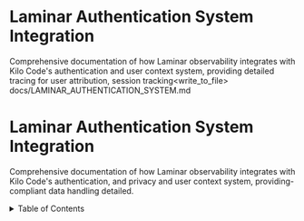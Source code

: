 # Laminar Authentication System Integration

Comprehensive documentation of how Laminar observability integrates with Kilo Code's authentication and user context system, providing detailed tracing for user attribution, session tracking<write_to_file>
<path>docs/LAMINAR_AUTHENTICATION_SYSTEM.md</path>
<content>

# Laminar Authentication System Integration

Comprehensive documentation of how Laminar observability integrates with Kilo Code's authentication, and privacy and user context system, providing-compliant data handling detailed.

<details><summary>Table of Contents</summary>

- [Overview](#overview)
- [Architecture](#architecture)
- [User Context tracing for user attribution, session tracking Integration,](#user-context-integration)
- [Session Tracking](#session-tracking)
- [Privacy Compliance](#privacy-compliance)
- [ and privacy-compliantAuthentication Flow data handling.

<details><summary> Tracing](#authentication-flow-tracing)
-Table of Contents</ [summary>

- [Overview](#overview)
- [Architecture](#architecture)
  Integration Points- [User Context](#integration-points)
- [ Integration](#user-contextError Handling](#error-handling)
- [-integration)
- [SessionCode Reference Matrix](#code-reference-matrix)
  Tracking](#session-tracking)
- [Privacy Compliance- [Navigation](#navigation)

</details](#privacy-compliance)

- [Authentication>

## Overview

The Authentication System Flow manages user identity Tracing](#authentication-flow-tracing)

- [, sessionIntegration Points state, and access control in Kilo](#integration-points)
- [Error Handling Code. The Laminar integration adds](#error-handling)
- [ comprehensive observability to authenticationCode Reference Matrix](#code-reference-matrix)
  operations,- [Navigation](#navigation)

</details>

## Overview

The Authentication System enabling detailed monitoring of user attribution, session manages user identity, session lifecycle, and privacy-compliant data handling state, and access control in Kilo Code.

### Key Integration Points

- **. The Laminar integration adds comprehensive observUser Attribution**:ability to authentication All traces include user operations, enabling context for detailed proper attribution
- **Session monitoring of Tracking**: user attribution, session lifecycle, and Session lifecycle privacy and state-compliant data handling.

### Key Integration Points

- **User Attribution**: changes are All monitored
- **Privacy Compliance**: Data handling respects privacy settings and traces include user context for proper attribution
- **Session Tracking regulations -**: Session lifecycle ** and stateAuthentication Tracing**: changes are Login monitored
- **Privacy Compliance**: Data handling, logout, respects and authentication state changes privacy settings and are regulations
- ** trackedAuthentication Tracing**:
- **Access Control**: Login, Permission logout, and checks and authorization decisions are authentication logged

## Architecture

````mermaid state
graph TD
    A[ changesUser
- **Access Control**: Action] --> B[Authentication Check Permission checks]
    B --> C and authorization decisions[Laminar Span Creation]
    C

## Architecture

```mermaid
 --> D[User Context Capture]
   graph TD
 D --> E[    A[UserSession Action] --> B[Authentication Check]
 Validation]
    B --> C    E --> F[[Laminar Span Creation]
    C --> D[User Context Capture]
    D --> E[SessionPermission Check]
    F --> G[Access Granted/Denied]
    G --> H Validation]
    E --> F[[Span Completion]
    H --> I[Metrics Aggregation]
````

### Integration Flow

1. **Context Capture**: When user action occurs, authentication context is captured
2. \*\*Permission Check]
   F --> G[Access Granted/Denied]
   G --> H[Span Completion]
   H --> I[Metrics Aggregation]

```

### Integration FlowSpan Creation**: Authentication-related spans are created with user
1. ** metadataContext
3. ** Capture**: WhenSession Validation**: user action occurs, Current session state is authentication context is captured
2. ** verified andSpan Creation**: recorded
4. **Permission Evaluation**: Authentication-related spans Access control decisions are created with user metadata
3. **Session traced
5 Validation**:. **Privacy Session state and validity checked Filtering**: Sensitive data with tracing
4. **Permission Evaluation is sanitized**: according to privacy settings
6. ** Access control decisions traced
Span Finalization**: Complete5. ** authentication trace withPrivacy outcome

## User Context Integration

### Filtering User Attribution
All**: Sensitive data filtered spans include user according to privacy settings
6. ** identificationSpan:
- ** Finalization**: CompleteUser ID**: authentication trace Unique identifier for the user with
- ** outcome

## User Context Integration

### User AttributionUser Type**:
All spans include user context for proper attribution:
 Individual user,- **User ID**: Unique identifier for the user
- **User Type**: Individual user, service account, or anonymous
- **Organization**: User's organization or team affiliation
- **Role**: User's role and service account, or permission level
- **Preferences**: User-specific anonymous
- **Organization**: User's organization or team affiliation
- **Role**: User's role and permission level
- **Session ID**: Current session identifier

### Context Propagation
User context flows through all operations:
- **Task Attribution**: settings and preferences

### Tasks are Context Propagation
User context is attributed to propagated through the the initiating user
- ** entireTool trace Usage**: Tool hierarchy:
- ** invocations include user context
Task Level**:- ** User context associated withResource Access**: task File and execution
- ** system access includes user attribution
- **API Calls**: External API calls include user context

## Session Tracking

### Session Lifecycle
Complete session monitoringTool Level**: User context included:
- **Session Creation**: in Login tool operation traces
- **LLM Level**: User context linked to LLM API calls events and
- **Checkpoint Level**: User context preserved in state snapshots

## Session Tracking

### Session Lifecycle
Complete session lifecycle is tracked initial session setup
- **Session Maintenance**::
- **Session Creation**: Keep-alive Login and session refresh events and session initialization
- **Session Maintenance**: operations
- **Session Termination**: Logout and Keep-alive and session expiration refresh operations
- **Session Termination**: Logout and events
- **Session session State**: Active, idle, cleanup
- **Session expired, or terminated states

### Session Analytics
Detailed session metrics:
- **Session Recovery**: Duration**: Total time Session restoration after interruptions

### Session Metadata
Detailed session information captured:
- **Session ID**: Unique from login to session identifier
- **Start Time**: When session was created
- logout
- **Activity Patterns**: **Last Activity**: User activity Timestamp frequency and of last user timing
- ** action
- **Duration**: Total sessionSession length
- **Device Info**: Client device and browser information Quality**: Successful vs failed operations

 ratio
- **## Privacy Compliance

### Data MinimizationResource
 Usage**: SessionOnly necessary user data is captured:
- **-level resource consumption

## Privacy Compliance

### DataAnonymized Sanitization
 IDs**: User IDsPrivacy-compliant hashed or data handling:
- **PII Filtering**: Personally identifiable information is masked or removed
- anonym **Dataized when possible
- **Aggregated Data**: Minimization**: Personal data aggregated for analytics
- ** Only necessary userRetention Limits**: User data is collected
- ** dataRetention Policies**: retained User data retention only follows privacy as long as necessary
- ** requirements
- **ConsentAccess Controls Management**: User**: Strict consent for data collection is tracked

### controls on who can access user data

### Privacy Settings Compliance Features
 Integration
Regulatory compliance support:
- **RespectGDPR Compliance**: Data for user privacy preferences subject:
- **Telemetry Opt rights and processing-out**: Complete transparency
- **CCPA opt Compliance**: California-out from data collection
- **Data privacy law requirements
 Sharing**:- **Audit User consent Trails**: Complete audit for logs for compliance data sharing
- ** verification
- **Data Export**: User dataAnonymization**: export capabilities for compliance Automatic anonymization of sensitive data
- **Deletion**: User data deletion on request

## Authentication Flow Tracing

### Login

## Authentication Flow Tracing Process

### Login Process
Login operation tracing:
- **Authentication Method**: Password, OAuth, SSO,
Login API key, etc.
- ** operations areMulti comprehensively traced:
- **Authentication Method**:-Factor Authentication**: Password MFA step tracking, OAuth, and SSO, success rates
- ** etc.
- **Login SuccessSuccess/Failure**: Authentication outcome with reasons
- **Multi-factor**: Additional authentication steps
- **Session Creation**: New session establishment

###/Failure Authorization Checks
Permission and authorization decisions**: Authentication outcome with reasons
- **Security Events**: Suspicious login attempts and security alerts

### Authorization Checks
Permission evaluation tracing:
- **Resource Access**: File traced:
- **Resource Access**: Attempts to, access API, or system resource access attempts
- **Permission Evaluation**: protected resources
 Role-based access control- **Permission Evaluation**: decisions
- **Policy What permissions Application were**: Security policy checked
- **Decision Outcome**: enforcement and outcomes Allow
- **Access Patterns**:/deny with reasoning
- ** UserAudit Trail**: access patterns and Complete record anomaly detection

## Integration Points

### of access Task System Integration
Authentication spans are decisions

## Integration Points

### Task System Integration integrated
Authentication with task execution:
- Task context integrated with task execution:
- initiation includes user context
- User Task execution attribution respects user permissions for
- Task all task results are attributed to operations
- Session context users
- Task maintained across task history includes user lifecycle
 attribution

### Service Layer- Permission checks Integration
 for taskThe LaminarService provides authentication utilities:
 initiation and- User context propagation helpers
- Session execution
- Privacy settings respected state management
- Privacy-compliant in task data handling
- Authentication event tracking

 traces

###### Service Layer Integration
 External Systems Integration
The LaminarService provides authentication utilities:
- UserIntegration with external context authentication management providers:
- and propagation
- Session OAuth providers ( state tracking and validation
- PrivacyGoogle, GitHub, compliance helpers
- Authentication event etc.)
 tracing

###- SSO systems ( External Systems Integration
IntegrationSAML, with external OIDC)
- authentication providers API key:
- OAuth providers ( management
- MultiGoogle, GitHub-, etctenant.)
- SSO systems and identity providers
- API key and token management authentication


-## Error Handling

### Authentication Errors
Authentication Multi-factor authentication systems

## Error Handling

### Authentication Errors
Authentication failures are categorized:
- **Credential Errors**: Invalid username/password failure classification:
- **Credential Errors**: Invalid username/password combinations
- **Session Errors**: Expired or invalid session tokens
- **Permission Errors**: Insufficient privileges for requested operations
- **Network Errors**: Connectivity issues with combinations
- ** authentication servicesSession Errors**: Expired or invalid

### Error Context sessions
- **Permission Errors**:
Comprehensive error information Insufficient permissions:
- **Error Location**: for operations
- **Network Errors**: Where in the authentication flow the error occurred
- **User Impact**: How the error affects the user experience
- **Security Implications**: Potential security Connectivity issues with auth providers

### Error Context
Comprehensive error information captured:
- **Error Location**: Where in authentication flow concerns from error occurred the error
-
- **User Impact**: How **Recovery Actions**: Steps taken to resolve error affects user experience
- **Recovery Actions**: authentication issues

## Steps taken to resolve Code Reference Matrix

 authentication issues| Component
- **Security | File | Key Methods | Implications**: Laminar Integration |
| Potential security-----------|------| concerns from errors

## Code Reference Matrix-------------|-------------------|
| Task Authentication

 || Component | File | Key Methods [`src/core/task/Task.ts`]( |src/core/task/Task.ts) | ` Laminar Integration |
|-----------|authenticateUser()`, `------|-------------|-------------------|
| TaskcheckPermissions()` | User context Authentication | [`src/core/task/Task.ts in`](src/core/task/Task.ts) | ` task spans |
| LaminarServiceauthenticateUser()`, `checkPermissions Auth | [`src/services/laminar()` | User context in task spans/LaminarService.ts`](src/services |
/laminar/Laminar|Service.ts Laminar) | `ServicesetUserContext()`, ` Auth | [`src/services/laminarvalidateSession()`/Lamin |arService.ts`](src/services Authentication/laminar/LaminarService.ts) span creation |
| | `setUser User Manager | [`src/servicesContext()`, `validateSession()` | Authentication/auth/UserManager.ts`](src/services/auth tracing utilities |
|/UserManager.ts) | ` Authlogin()`, `logout Manager | [`src/services/auth/AuthManager()`, `getUser.ts`](src/services/auth/AuthManager.ts) | `login()`, `logoutContext()` | User lifecycle()`, `checkAuth tracking |
()` | Authentication| Session Manager | [`src flow tracing/services/auth/SessionManager.ts |
| Privacy`](src/services/auth/SessionManager.ts) | ` Manager | [`src/services/privacy/PrivacyManagercreateSession()`, `validateSession.ts`](src/services/privacy/Privacy()` | Session stateManager.ts) | ` monitoringan |
|onymizeData()`, `check Privacy Filter | [`src/services/auth/PrivacyConsent()` | Privacy complianceFilter.ts`](src/services/auth/Privacy |
| Session Manager | [`src/services/auth/SessionFilter.ts) | `sanitizeManager.ts`](src/services/authData()`, `/SessionManager.ts)checkConsent()` | | `createSession()`, `validate PrivacySession()` | Session lifecycle tracking compliance |

## Navigation

<a id=" |

## Navigation

<a id="navigation-footer"></a>

- Backnavigation:-footer"></a>

- Back: [` [`LAMINAR_SUBSYSTEMS_INDEXLAMINAR_SUBSYSTEMS_INDEX.md.md`](LAMINAR_SUBSYSTEMS`](LAMINAR_SUBSYSTEMS_INDEX.md_INDEX.md:1:1) · Root:) · Root: [`LAMINAR_SUBSYSTEMS_INDEX [`LAMINAR_SUBSYSTEMS_INDEX.md.md`](`](LAMINAR_SUBSYSTEMSLAMINAR_SUBSYSTEMS_INDEX_INDEX.md:1) ·.md:1) · Source: Source: `/ `/docs/LAMINAR_AUTHENTICATIONdocs/LAMINAR_AUTHENTICATION_SYSTEM_SYSTEM.md#L1`
.md#L1`
</content>
```
